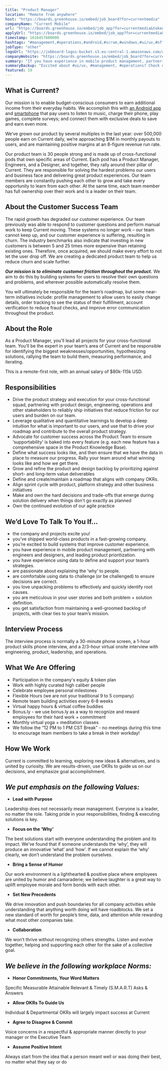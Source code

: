 ```yaml
---
title: "Product Manager"
location: "Remote from anywhere"
host: "https://boards.greenhouse.io/embed/job_board?for=currentmedia"
companyName: "Current Mobile"
url: "https://boards.greenhouse.io/embed/job_app?for=currentmedia&token=5136484002"
applyUrl: "https://boards.greenhouse.io/embed/job_app?for=currentmedia&token=5136484002#app"
timestamp: 1616457600000
hashtags: "#management,#operations,#android,#scrum,#windows,#ui/ux,#office"
jobType: "other"
logoUrl: "https://jobboard-logos-bucket.s3.eu-central-1.amazonaws.com/current-mobile"
companyWebsite: "https://boards.greenhouse.io/embed/job_board?for=currentmedia"
summary: "If you have experience in mobile product management, partnering with engineers and designers, and leading product prioritization, consider applying to Current Mobile's job post for a new Product Manager."
summaryBackup: "Excited about #ui/ux, #management, #operations? Check out this job post!"
featured: 19
---
```


## What is Current?

Our mission is to enable budget-conscious consumers to earn additional income from their everyday habits. We accomplish this with [an Android app](https://play.google.com/store/apps/details?id=us.current.android) and [smartphone](https://modephone.com/) that pay users to listen to music, charge their phone, play games, complete surveys; and connect them with exclusive deals to save and earn even more. 

We’ve grown our product by several multiples in the last year: over 500,000 people earn on Current daily, we’re approaching $1M in monthly payouts to users, and are maintaining positive margins at an 8-figure revenue run rate.

Our product team is 30 people strong and is made up of cross-functional pods that own specific areas of Current. Each pod has a Product Manager, Engineers, and a Designer, and together, they rally around their pillar of Current. They are responsible for solving the hardest problems our users and business face and delivering great product experiences. Our team members are constantly pushing each other to grow and take every opportunity to learn from each other. At the same time, each team member has full ownership over their work and is a leader on their team.

## About the Customer Success Team

The rapid growth has degraded our customer experience. Our team previously was able to respond to customer questions and perform manual work to keep Current moving. These systems no longer work – our team cannot keep up, and our customer experience is suffering, resulting in churn. The industry benchmarks also indicate that investing in new customers is between 5 and 25 times more expensive than retaining existing ones. Therefore, once acquired, we should make every effort to not let the user drop off. We are creating a dedicated product team to help us reduce churn and scale further.

**_Our mission is to_** **_eliminate_** **_customer friction throughout the product._** We aim to do this by building systems for users to resolve their own questions and problems, and wherever possible automatically resolve them.

You will ultimately be responsible for the team’s roadmap, but some near-term initiatives include: profile management to allow users to easily change details, order tracking to see the status of their fulfillment, account verification to reduce fraud checks, and improve error communication throughout the product.

## About the Role

As a Product Manager, you’ll lead all projects for your cross-functional team. You’ll be the expert in your team’s area of Current and be responsible for identifying the biggest weaknesses/opportunities, hypothesizing solutions, rallying the team to build them, measuring performance, and iterating.

This is a remote-first role, with an annual salary of $80k-115k USD.

## Responsibilities

*   Drive the product strategy and execution for your cross-functional squad, partnering with product design, engineering, operations and other stakeholders to reliably ship initiatives that reduce friction for our users and burden on our team.
*   Leverage qualitative and quantitative learnings to develop a deep intuition for what is important to our users, and use that to drive your roadmap and contribute to the overall product strategy.
*   Advocate for customer success across the Product Team to ensure ‘supportability’ is baked into every feature (e.g. each new feature has a comprehensive space in the Product Knowledge Base).
*   Define what success looks like, and then ensure that we have the data in place to measure our progress. Rally your team around what winning looks like and how we get there.
*   Grow and refine the product and design backlog by prioritizing against short- and long-term value deliverables
*   Define and create/maintain a roadmap that aligns with company OKRs.
*   Align sprint cycle with product, platform strategy and other business initiatives 
*   Make and own the hard decisions and trade-offs that emerge during solution delivery when things don't go exactly as planned
*   Own the continued evolution of our agile practice

## We’d Love To Talk To You If...

*   the company and projects excite you!
*   you’ve shipped world-class products in a fast-growing company.
*   you’re excited to build systems that improve customer experience.
*   you have experience in mobile product management, partnering with engineers and designers, and leading product prioritization.
*   you have experience using data to define and support your team’s strategies.
*   are passionate about explaining the ‘why’ to people.
*   are comfortable using data to challenge (or be challenged) to ensure decisions are correct.
*   you love unpacking problems to effectively and quickly identify root causes.
*   you are meticulous in your user stories and both problem + solution definition. 
*   you get satisfaction from maintaining a well-groomed backlog of projects, with clear ties to your team’s mission.

## Interview Process

The interview process is normally a 30-minute phone screen, a 1-hour product skills phone interview, and a 2/3-hour virtual onsite interview with engineering, product, leadership, and operations.

## What We Are Offering

*   Participation in the company's equity & token plan
*   Work with highly curated high caliber people
*   Celebrate employee personal milestones
*   Flexible Hours (we are not your traditional 9 to 5 company)
*   Remote team building activities every 6-8 weeks
*   Virtual happy hours & virtual coffee buddies
*   Bonus.ly - we use bonus.ly as a way to recognize and reward employees for their hard work + commitment 
*   Monthly virtual yoga + meditation classes
*   We follow the “12 PM to 1 PM CST Break” - no meetings during this time to encourage team members to take a break in their workday!

## How We Work

Current is committed to learning, exploring new ideas & alternatives, and is united by curiosity. We are results-driven, use OKRs to guide us on our decisions, and emphasize goal accomplishment.

## _We put emphasis on the following Values:_

*   **Lead with Purpose**

Leadership does not necessarily mean management. Everyone is a leader, no matter the role. Taking pride in your responsibilities, finding & executing solutions is key.

*   **Focus on the ‘Why’**

The best solutions start with everyone understanding the problem and its impact. We’ve found that if someone understands the ‘why’, they will produce an innovative ‘what’ and ‘how’. If we cannot explain the ‘why’ clearly, we don’t understand the problem ourselves.

*   **Bring a Sense of Humor**

Our work environment is a lighthearted & positive place where employees are united by humor and camaraderie; we believe laughter is a great way to uplift employee morale and form bonds with each other.

*   **Set New Precedents**

We drive innovation and push boundaries for all company activities while understanding that anything worth doing will have roadblocks. We set a new standard of worth for people’s time, data, and attention while rewarding what most other companies take.

*   **Collaboration**

We won’t thrive without recognizing others strengths. Listen and evolve together, helping and supporting each other for the sake of a collective goal.

## _We believe in the following workplace Norms:_

*   **Honor Commitments, Your Word Matters**

Specific Measurable Attainable Relevant & Timely (S.M.A.R.T) Asks & Answers

*   **Allow OKRs To Guide Us**

Individual & Departmental OKRs will largely impact success at Current

*   **Agree to Disagree & Commit**

Voice concerns in a respectful & appropriate manner directly to your manager or the Executive Team

*   **Assume Positive Intent**

Always start from the idea that a person meant well or was doing their best, no matter what they say or do
